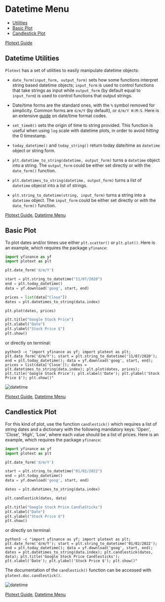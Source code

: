 # Datetime Menu

- [Utilities](https://github.com/piccolomo/plotext/blob/master/readme/datetime.md#datetime-utilities)
- [Basic Plot](https://github.com/piccolomo/plotext/blob/master/readme/datetime.md#basic-plot)
- [Candlestick Plot](https://github.com/piccolomo/plotext/blob/master/readme/datetime.md#candlestick-plot)

[Plotext Guide](https://github.com/piccolomo/plotext#guide)


## Datetime Utilities

`Plotext` has a set of utilities to easily manipulate datetime objects:

- `date_form(input_form, output_form)` sets how some functions interpret string based datetime objects; `input_form` is used to control functions that take strings as input while `output_form` (by default equal to `input_form`) is used to control functions that output strings. 

- Date/time forms are the standard ones, with the `%` symbol removed for simplicity. Common forms are `d/m/Y` (by default), or `d/m/Y H:M:S`. Here is an extensive [guide](https://docs.python.org/3/library/datetime.html#strftime-and-strptime-format-codes) on date/time format codes.

- `set_time0()` sets the origin of time to string provided. This function is useful when using `log` scale with datetime plots, in order to avoid *hitting* the 0 timestamp. 

- `today_datetime()` and `today_string()` return today date/time as `datetime` object or string form.

- `plt.datetime_to_string(datetime, output_form)` turns a `datetime` object into a string. The `output_form` could be either set directly or with the `date_form()` function.  

- `plt.datetimes_to_string(datetime, output_form)` turns a list of `datetime` objecst into a list of strings. 

- `plt.string_to_datetime(string, input_form)` turns a string into a `datetime` object. The `input_form` could be either set directly or with the `date_form()` function.

[Plotext Guide](https://github.com/piccolomo/plotext#guide), [Datetime Menu](https://github.com/piccolomo/plotext/blob/master/readme/datetime.md#datetime-menu)



## Basic Plot

To plot dates and/or times use either `plt.scatter()` or `plt.plot()`. Here is an example, which requires the package `yfinance`:

```python
import yfinance as yf
import plotext as plt

plt.date_form('d/m/Y')

start = plt.string_to_datetime("11/07/2020")
end = plt.today_datetime()
data = yf.download('goog', start, end)

prices = list(data["Close"])
dates = plt.datetimes_to_string(data.index)

plt.plot(dates, prices)

plt.title("Google Stock Price")
plt.xlabel("Date")
plt.ylabel("Stock Price $")
plt.show()
```
or directly on terminal:
```console
python3 -c "import yfinance as yf; import plotext as plt; plt.date_form('d/m/Y'); start = plt.string_to_datetime('11/07/2020'); end = plt.today_datetime(); data = yf.download('goog', start, end); prices = list(data['Close']); dates = plt.datetimes_to_string(data.index); plt.plot(dates, prices); plt.title('Google Stock Price'); plt.xlabel('Date'); plt.ylabel('Stock Price $'); plt.show()"
```

![datetime](https://raw.githubusercontent.com/piccolomo/plotext/master/images/datetime.png)

[Plotext Guide](https://github.com/piccolomo/plotext#guide), [Datetime Menu](https://github.com/piccolomo/plotext/blob/master/readme/datetime.md#datetime-menu)


## Candlestick Plot

For this kind of plot, use the function `candlestick()` which requires a list of string dates and a dictionary with the following mandatory keys: 'Open', 'Close', 'High', 'Low', where each value should be a list of prices. Here is an example, which requires the package `yfinance`:

```python
import yfinance as yf
import plotext as plt

plt.date_form('d/m/Y')

start = plt.string_to_datetime("01/02/2022")
end = plt.today_datetime()
data = yf.download('goog', start, end)

dates = plt.datetimes_to_string(data.index)

plt.candlestick(dates, data)

plt.title("Google Stock Price CandleSticks")
plt.xlabel("Date")
plt.ylabel("Stock Price $")
plt.show()
```
or directly on terminal:
```console
python3 -c "import yfinance as yf; import plotext as plt; plt.date_form('d/m/Y'); start = plt.string_to_datetime('01/02/2022'); end = plt.today_datetime(); data = yf.download('goog', start, end); dates = plt.datetimes_to_string(data.index); plt.candlestick(dates, data); plt.title('Google Stock Price Candlesticks'); plt.xlabel('Date'); plt.ylabel('Stock Price $'); plt.show()"
```

The documentation of the `candlestick()` function can be accessed with `plotext.doc.candlestick()`.


![datetime](https://raw.githubusercontent.com/piccolomo/plotext/master/images/candlestick.png)

[Plotext Guide](https://github.com/piccolomo/plotext#guide), [Datetime Menu](https://github.com/piccolomo/plotext/blob/master/readme/datetime.md#datetime-menu)
